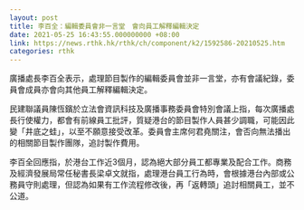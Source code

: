 ```yaml
---
layout: post
title: 李百全：編輯委員會非一言堂　會向員工解釋編輯決定
date: 2021-05-25 16:43:55.000000000 +08:00
link: https://news.rthk.hk/rthk/ch/component/k2/1592586-20210525.htm
categories: rthk
---
```


廣播處長李百全表示，處理節目製作的編輯委員會並非一言堂，亦有會議紀錄，委員會成員亦會向其他員工解釋編輯決定。

民建聯議員陳恆鑌於立法會資訊科技及廣播事務委員會特別會議上指，每次廣播處長行使權力，都會有前線員工批評，質疑港台的節目製作人員甚少調職，可能因此變「井底之蛙」，以至不願意接受改革。委員會主席何君堯關注，會否向無法播出的相關節目製作團隊，追討製作費用。

李百全回應指，於港台工作近3個月，認為絕大部分員工都專業及配合工作。商務及經濟發展局常任秘書長梁卓文就指，處理港台員工行為時，會根據港台內部或公務員守則處理，但認為如果有工作流程修改後，再「返轉頭」追討相關員工，並不公道。
